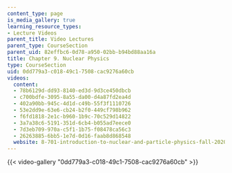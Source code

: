 ```yaml
---
content_type: page
is_media_gallery: true
learning_resource_types:
- Lecture Videos
parent_title: Video Lectures
parent_type: CourseSection
parent_uid: 82effbc6-0d78-a950-02bb-b94bd88aa16a
title: Chapter 9. Nuclear Physics
type: CourseSection
uid: 0dd779a3-c018-49c1-7508-cac9276a60cb
videos:
  content:
  - 78b6129d-dd93-8140-ed3d-9d3ce450dbcb
  - c700bdfe-3095-8a55-da00-d4a87fd2ea4d
  - 402a90bb-945c-4d1d-c49b-55f3f1110726
  - 53e2dd9e-63e6-cb24-b2f0-449cf798b962
  - f6fd1818-2e1c-b960-1b9c-70c529d14822
  - 3a7a38c6-5191-351d-6cb4-b055ad7eece0
  - 7d3eb709-970a-c5f1-1b75-f08478ca56c3
  - 26263885-6bb5-1e7d-0d16-faab8d868548
  website: 8-701-introduction-to-nuclear-and-particle-physics-fall-2020
---
```



{{< video-gallery "0dd779a3-c018-49c1-7508-cac9276a60cb" >}}

